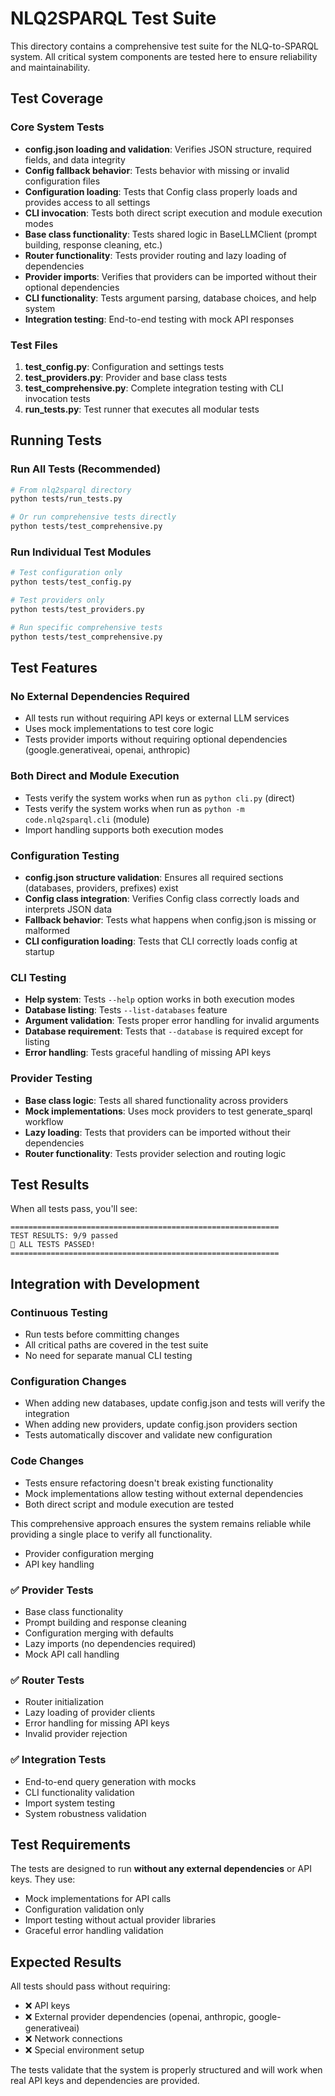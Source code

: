 # NLQ2SPARQL Test Suite

This directory contains a comprehensive test suite for the NLQ-to-SPARQL system. All critical system components are tested here to ensure reliability and maintainability.

## Test Coverage

### Core System Tests
- **config.json loading and validation**: Verifies JSON structure, required fields, and data integrity
- **Config fallback behavior**: Tests behavior with missing or invalid configuration files
- **Configuration loading**: Tests that Config class properly loads and provides access to all settings
- **CLI invocation**: Tests both direct script execution and module execution modes
- **Base class functionality**: Tests shared logic in BaseLLMClient (prompt building, response cleaning, etc.)
- **Router functionality**: Tests provider routing and lazy loading of dependencies
- **Provider imports**: Verifies that providers can be imported without their optional dependencies
- **CLI functionality**: Tests argument parsing, database choices, and help system
- **Integration testing**: End-to-end testing with mock API responses

### Test Files

1. **test_config.py**: Configuration and settings tests
2. **test_providers.py**: Provider and base class tests  
3. **test_comprehensive.py**: Complete integration testing with CLI invocation tests
4. **run_tests.py**: Test runner that executes all modular tests

## Running Tests

### Run All Tests (Recommended)
```bash
# From nlq2sparql directory
python tests/run_tests.py

# Or run comprehensive tests directly
python tests/test_comprehensive.py
```

### Run Individual Test Modules
```bash
# Test configuration only
python tests/test_config.py

# Test providers only
python tests/test_providers.py

# Run specific comprehensive tests
python tests/test_comprehensive.py
```

## Test Features

### No External Dependencies Required
- All tests run without requiring API keys or external LLM services
- Uses mock implementations to test core logic
- Tests provider imports without requiring optional dependencies (google.generativeai, openai, anthropic)

### Both Direct and Module Execution
- Tests verify the system works when run as `python cli.py` (direct)
- Tests verify the system works when run as `python -m code.nlq2sparql.cli` (module)
- Import handling supports both execution modes

### Configuration Testing
- **config.json structure validation**: Ensures all required sections (databases, providers, prefixes) exist
- **Config class integration**: Verifies Config class correctly loads and interprets JSON data
- **Fallback behavior**: Tests what happens when config.json is missing or malformed
- **CLI configuration loading**: Tests that CLI correctly loads config at startup

### CLI Testing
- **Help system**: Tests `--help` option works in both execution modes
- **Database listing**: Tests `--list-databases` feature
- **Argument validation**: Tests proper error handling for invalid arguments
- **Database requirement**: Tests that `--database` is required except for listing
- **Error handling**: Tests graceful handling of missing API keys

### Provider Testing
- **Base class logic**: Tests all shared functionality across providers
- **Mock implementations**: Uses mock providers to test generate_sparql workflow
- **Lazy loading**: Tests that providers can be imported without their dependencies
- **Router functionality**: Tests provider selection and routing logic

## Test Results

When all tests pass, you'll see:
```
============================================================
TEST RESULTS: 9/9 passed
🎉 ALL TESTS PASSED!
============================================================
```

## Integration with Development

### Continuous Testing
- Run tests before committing changes
- All critical paths are covered in the test suite
- No need for separate manual CLI testing

### Configuration Changes
- When adding new databases, update config.json and tests will verify the integration
- When adding new providers, update config.json providers section
- Tests automatically discover and validate new configuration

### Code Changes
- Tests ensure refactoring doesn't break existing functionality
- Mock implementations allow testing without external dependencies
- Both direct script and module execution are tested

This comprehensive approach ensures the system remains reliable while providing a single place to verify all functionality.
- Provider configuration merging
- API key handling

### ✅ Provider Tests  
- Base class functionality
- Prompt building and response cleaning
- Configuration merging with defaults
- Lazy imports (no dependencies required)
- Mock API call handling

### ✅ Router Tests
- Router initialization
- Lazy loading of provider clients
- Error handling for missing API keys
- Invalid provider rejection

### ✅ Integration Tests
- End-to-end query generation with mocks
- CLI functionality validation
- Import system testing
- System robustness validation

## Test Requirements

The tests are designed to run **without any external dependencies** or API keys. They use:

- Mock implementations for API calls
- Configuration validation only
- Import testing without actual provider libraries
- Graceful error handling validation

## Expected Results

All tests should pass without requiring:
- ❌ API keys
- ❌ External provider dependencies (openai, anthropic, google-generativeai)
- ❌ Network connections
- ❌ Special environment setup

The tests validate that the system is properly structured and will work when real API keys and dependencies are provided.
